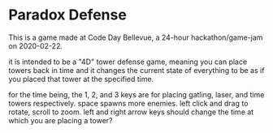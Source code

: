 # Paradox Defense

This is a game made at Code Day Bellevue, a 24-hour hackathon/game-jam on 2020-02-22.

it is intended to be a "4D" tower defense game, meaning you can place towers back in time and it changes the current state of everything to be as if you placed that tower at the specified time.

for the time being, the 1, 2, and 3 keys are for placing gatling, laser, and time towers respectively. space spawns more enemies. left click and drag to rotate, scroll to zoom. left and right arrow keys should change the time at which you are placing a tower?

